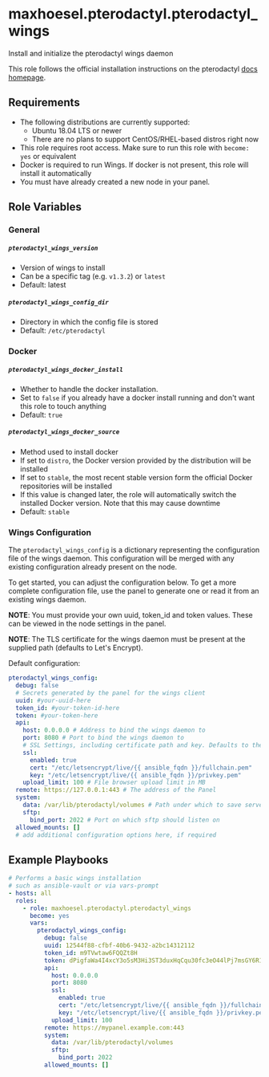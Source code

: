 # maxhoesel.pterodactyl.pterodactyl_wings

Install and initialize the pterodactyl wings daemon

This role follows the official installation instructions on the pterodactyl [docs homepage](https://pterodactyl.io/wings/1.0/installing.html).

## Requirements

- The following distributions are currently supported:
  - Ubuntu 18.04 LTS or newer
  - There are no plans to support CentOS/RHEL-based distros right now
- This role requires root access. Make sure to run this role with `become: yes` or equivalent
- Docker is required to run Wings. If docker is not present, this role will install it automatically
- You must have already created a new node in your panel.

## Role Variables

### General

##### `pterodactyl_wings_version`
- Version of wings to install
- Can be a specific tag (e.g. `v1.3.2`) or `latest`
- Default: latest

##### `pterodactyl_wings_config_dir`
- Directory in which the config file is stored
- Default: `/etc/pterodactyl`

### Docker

##### `pterodactyl_wings_docker_install`
- Whether to handle the docker installation.
- Set to `false` if you already have a docker install running and don't want this role to touch anything
- Default: `true`

##### `pterodactyl_wings_docker_source`
- Method used to install docker
- If set to `distro`, the Docker version provided by the distribution will be installed
- If set to `stable`, the most recent stable version form the official Docker repositories will be installed
- If this value is changed later, the role will automatically switch the installed Docker version. Note that this may cause downtime
- Default: `stable`

### Wings Configuration

The `pterodactyl_wings_config` is a dictionary representing the configuration file of the wings daemon. This configuration
will be merged with any existing configuration already present on the node.

To get started, you can adjust the configuration below. To get a more complete configuration file, use the panel to generate one
or read it from an existing wings daemon.

**NOTE**: You must provide your own uuid, token_id and token values. These can be viewed in the node settings in the panel.

**NOTE**: The TLS certificate for the wings daemon must be present at the supplied path (defaults to Let's Encrypt).

Default configuration:

```yaml
pterodactyl_wings_config:
  debug: false
  # Secrets generated by the panel for the wings client
  uuid: #your-uuid-here
  token_id: #your-token-id-here
  token: #your-token-here
  api:
    host: 0.0.0.0 # Address to bind the wings daemon to
    port: 8080 # Port to bind the wings daemon to
    # SSL Settings, including certificate path and key. Defaults to the path used by certbot/Let's Encrypt
    ssl:
      enabled: true
      cert: "/etc/letsencrypt/live/{{ ansible_fqdn }}/fullchain.pem"
      key: "/etc/letsencrypt/live/{{ ansible_fqdn }}/privkey.pem"
    upload_limit: 100 # File browser upload limit in MB
  remote: https://127.0.0.1:443 # The address of the Panel
  system:
    data: /var/lib/pterodactyl/volumes # Path under which to save server data
    sftp:
      bind_port: 2022 # Port on which sftp should listen on
  allowed_mounts: []
  # add additional configuration options here, if required
```

## Example Playbooks

```yaml
# Performs a basic wings installation
# such as ansible-vault or via vars-prompt
- hosts: all
  roles:
    - role: maxhoesel.pterodactyl.pterodactyl_wings
      become: yes
      vars:
        pterodactyl_wings_config:
          debug: false
          uuid: 12544f88-cfbf-40b6-9432-a2bc14312112
          token_id: m9TVwtaw6FQQZt8H
          token: dPigfaWa4I4xcY3o5sM3Hi3ST3duxHqCqu30fc3eO44lPj7msGY6R14YKCR6QZJ2
          api:
            host: 0.0.0.0
            port: 8080
            ssl:
              enabled: true
              cert: "/etc/letsencrypt/live/{{ ansible_fqdn }}/fullchain.pem"
              key: "/etc/letsencrypt/live/{{ ansible_fqdn }}/privkey.pem"
            upload_limit: 100
          remote: https://mypanel.example.com:443
          system:
            data: /var/lib/pterodactyl/volumes
            sftp:
              bind_port: 2022
          allowed_mounts: []
```
